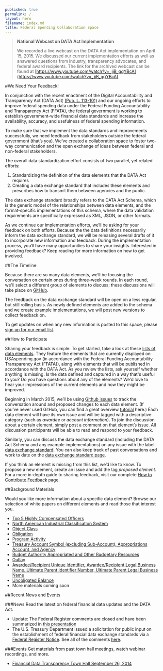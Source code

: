 ```yaml
---
published: true
permalink: /
layout: hero
filename: index.md
title: Federal Spending Collaboration Space
---
```


> **National Webcast on DATA Act Implementation**
>
> We recorded a live webcast on the DATA Act implementation on April 15, 2015. We discussed our current implementation efforts as well as answered questions from industry, transparency advocates, and federal award recipients. The link for the archived webcast can be found at [https://www.youtube.com/watch?v=_jjB_ggYBcA](https://www.youtube.com/watch?v=_jjB_ggYBcA)

#We Need Your Feedback!

In conjunction with the recent enactment of the Digital Accountability and Transparency Act (DATA Act) [(Pub. L. 113-101)](http://www.gpo.gov/fdsys/pkg/PLAW-113publ101/html/PLAW-113publ101.htm) and our ongoing efforts to improve federal spending data under the Federal Funding Accountability and Transparency Act (FFATA), the federal government is working to establish government-wide financial data standards and increase the availability, accuracy, and usefulness of federal spending information.

To make sure that we implement the data standards and improvements successfully, we need feedback from stakeholders outside the federal government (that’s you). We’ve created a collaboration space to foster two-way communication and the open exchange of ideas between federal and non-federal stakeholders.

The overall data standardization effort consists of two parallel, yet related efforts:

 1. Standardizing the definition of the data elements that the DATA Act requires
 2. Creating a data exchange standard that includes these elements and prescribes how to transmit them between agencies and the public.

The data exchange standard broadly refers to the DATA Act Schema, which is the generic model of the relationships between data elements, and the format-specific implementations of this schema, where the data validation requirements are specifically expressed as XML, JSON, or other formats.

As we continue our implementation efforts, we’ll be asking for your feedback on both efforts. Because the the data definitions necessarily inform the data exchange standard, we will be releasing several drafts of it to incorporate new information and feedback. During the implementation process, you’ll have many opportunities to share your insights. Interested in providing feedback? Keep reading for more information on how to get involved.

##The Timeline

Because there are so many data elements, we’ll be focusing the conversation on certain ones during three-week rounds. In each round, we'll select a different group of elements to discuss; these discussions will take place on [GitHub](https://github.com/fedspendingtransparency/fedspendingtransparency.github.io/issues).

The feedback on the data exchange standard will be open on a less regular, but still rolling basis. As newly defined elements are added to the schema and we create example implementations, we will post new versions to collect feedback on.  

To get updates on when any new information is posted to this space, please [sign up for our email list](http://eepurl.com/bgqOH9).

##How to Participate

Sharing your feedback is simple. To get started, take a look at these [lists of data elements](dataelements/). They feature the elements that are currently displayed on USAspending.gov (in accordance with the Federal Funding Accountability Transparency Act (FFATA)), along with elements that will be published in accordance with the DATA Act. As you review the lists, ask yourself whether anything is missing. Is the data defined and captured in a way that's useful to you? Do you have questions about any of the elements? We'd love to hear your impressions of the current elements and how they might be improved.

Beginning in March 2015, we’ll be using [Github issues](https://guides.github.com/features/issues/) to track the conversation around and proposed changes to each data element. (If you’ve never used GitHub, you can find a great overview [tutorial](https://www.youtube.com/watch?v=TJlYiMp8FuY) here.) Each data element will have its own issue and will be tagged with a descriptive category (such as *awardee* or *account information*). To join the discussion about a certain element, simply post a comment on that element’s issue. All discussion participants will be able to read and respond to your feedback.

Similarly, you can discuss the data exchange standard (including the DATA Act Schema and any example implementations) on any issue with the label [data exchange standard](https://github.com/fedspendingtransparency/fedspendingtransparency.github.io/labels/data%20exchange%20standard). You can also keep track of past conversations and work to date on the [data exchange standard page](data-exchange-standard/).

If you think an element is missing from this list, we’d like to know. To propose a new element, create an issue and add the tag *proposed element*. For a more in-depth guide to sharing feedback, visit our complete [How to Contribute Feedback](feedback/) page.


##Background Materials

Would you like more information about a specific data element? Browse our selection of white papers on different elements and read those that interest you.

 - [Top 5 Highly Compensated Officers](whitepapers/highlycompensatedofficers/)
 - [North American Industrial Classification System](whitepapers/naics/)
 - [Object Class](whitepapers/objectclass/)
 - [Obligation](whitepapers/obligation/)
 - [Program Activity](whitepapers/programactivity/)
 - [Treasury Account Symbol (excluding Sub-Account), Appropriations Account, and Agency](whitepapers/approp-agency-tas/)
 - [Budget Authority Appropriated and Other Budgetary Resources](whitepapers/ba-appropriated-other-resources/)
 - [Outlay](whitepapers/outlay/)
 - [Awardee/Recipient Unique Identifier, Awardee/Recipient Legal Business Name, Ultimate Parent Identifier Number, Ultimate Parent Legal Business Name](whitepapers/unique-id-business-name/)
 - [Unobligated Balance](whitepapers/unobligated-balance/)
 - More materials coming soon

##Recent News and Events

###News
Read the latest on federal financial data updates and the DATA Act.

* Update: The Federal Register comments are closed and have been summarized in [this presentation](/DATA%20Act%20Federal%20Register%20Notice%20-%20Public%20Summary%20of%20Responses.pptx)
* The U.S. Treasury Department issued a solicitation for public input on the establishment of federal financial data exchange standards via a  [Federal Register Notice](https://federalregister.gov/a/2014-22997).  See all of the comments [here](http://www.regulations.gov/#!docketBrowser;rpp=25;po=0;dct=PS;D=FISCAL-2014-0004).

###Events
Get materials from past town hall meetings, watch webinar recordings, and more.

* [Financial Data Transparency Town Hall September 26, 2014](thdescription/)
